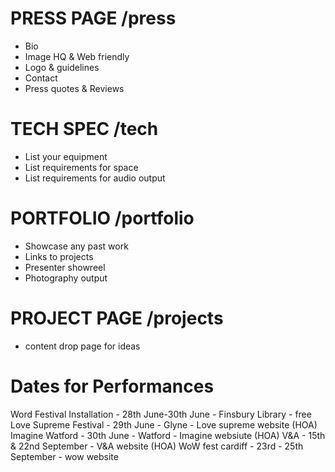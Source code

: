 # PRESS PAGE /press

* Bio
* Image HQ & Web friendly
* Logo & guidelines 
* Contact
* Press quotes & Reviews 


# TECH SPEC /tech

* List your equipment
* List requirements for space
* List requirements for audio output

# PORTFOLIO /portfolio

* Showcase any past work
* Links to projects 
* Presenter showreel
* Photography output

# PROJECT PAGE /projects

* content drop page for ideas 

# Dates for Performances

Word Festival Installation - 28th June-30th June - Finsbury Library - free 
Love Supreme Festival - 29th June - Glyne - Love supreme website (HOA)
Imagine Watford - 30th June - Watford - Imagine websiute (HOA)
V&A - 15th & 22nd September - V&A website (HOA)
WoW fest cardiff - 23rd - 25th September - wow website